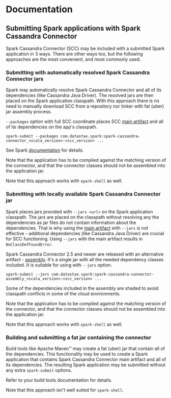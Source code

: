 # Documentation

## Submitting Spark applications with Spark Cassandra Connector

Spark Cassandra Connector (SCC) may be included with a submitted Spark application in 3 ways.
There are other ways too, but the following approaches are the most convenient, and most commonly used.

### Submitting with automatically resolved Spark Cassandra Connector jars

Spark may automatically resolve Spark Cassandra Connector and all of its dependencies (like Cassandra 
Java Driver). The resolved jars are then placed on the Spark application classpath. With this approach 
there is no need to manually download SCC from a repository nor tinker with fat (uber) jar assembly process.

`--packages` option with full SCC coordinate places SCC 
[main artifact](https://search.maven.org/artifact/com.datastax.spark/spark-cassandra-connector_2.12)
and all of its dependencies on the app's classpath.
```
spark-submit --packages com.datastax.spark:spark-cassandra-connector_<scala_version>:<scc_version> ...
```
See Spark [documentation](https://spark.apache.org/docs/latest/submitting-applications.html#advanced-dependency-management) for details.

Note that the application has to be compiled against the matching version of the connector, 
and that the connector classes should not be assembled into the application jar.

Note that this approach works with `spark-shell` as well.

### Submitting with locally available Spark Cassandra Connector jar 

Spark places jars provided with `--jars <url>` on the Spark application classpath. The jars are placed 
on the classpath without resolving any the dependencies as jar files do not contain information about the
dependencies. That is why using the
[main artifact](https://search.maven.org/artifact/com.datastax.spark/spark-cassandra-connector_2.12) with 
`--jars` is not effective - additional dependencies (like Cassandra Java Driver) are crucial for SCC 
functioning. Using `--jars` with the main artifact results in `NoClassDefFoundError`.

Spark Cassandra Connector 2.5 and newer are released with an alternative artifact - 
[assembly](https://search.maven.org/artifact/com.datastax.spark/spark-cassandra-connector-assembly_2.12).
It's a single jar with all the needed dependency classes included. It is suitable for using with `--jars` 
option.

```
spark-submit --jars com.datastax.spark:spark-cassandra-connector-assembly_<scala_version>:<scc_version> ...
```

Some of the dependencies included in the assembly are shaded to avoid classpath conflicts in 
some of the cloud environments.

Note that the application has to be compiled against the matching version of the connector, and that the
connector classes should not be assembled into the application jar.

Note that this approach works with `spark-shell` as well.

### Building and submitting a fat jar containing the connector

Build tools like Apache Maven™ may create a fat (uber) jar that contain all of the dependencies.
This functionality may be used to create a Spark application that contains Spark Cassandra Connector main 
artifact and all of its dependencies. The resulting Spark application may be submitted without any 
extra `spark-submit` options.

Refer to your build tools documentation for details.

Note that this approach isn't well suited for `spark-shell`.
